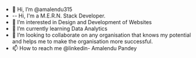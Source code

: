 - 👋 Hi, I’m @amalendu315
- -- Hi, I'm a M.E.R.N. Stack Developer.  
- 👀 I’m interested in Design and Development of Websites 
- 🌱 I’m currently learning Data Analytics 
- 💞️ I’m looking to collaborate on any organisation that knows my potential and helps me to make the organisation more successful.
- 📫 How to reach me @linkedin- Amalendu Pandey

<!---
amalendu315/amalendu315 is a ✨ special ✨ repository because its `README.md` (this file) appears on your GitHub profile.
You can click the Preview link to take a look at your changes.
--->
